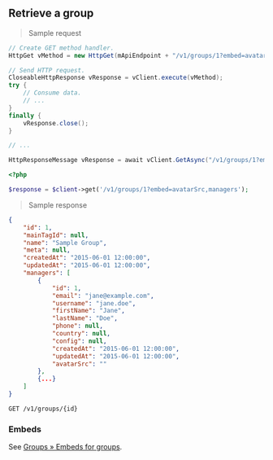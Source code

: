 ## Retrieve a group

> Sample request

```java
// Create GET method handler.
HttpGet vMethod = new HttpGet(mApiEndpoint + "/v1/groups/1?embed=avatarSrc,managers");

// Send HTTP request.
CloseableHttpResponse vResponse = vClient.execute(vMethod);
try {
    // Consume data.
    // ...
}
finally {
    vResponse.close();
}
```

```c
// ...
```

```csharp
HttpResponseMessage vResponse = await vClient.GetAsync("/v1/groups/1?embed=avatarSrc,managers");
```

```php
<?php

$response = $client->get('/v1/groups/1?embed=avatarSrc,managers');
```

> Sample response

```json
{
    "id": 1,
    "mainTagId": null,
    "name": "Sample Group",
    "meta": null,
    "createdAt": "2015-06-01 12:00:00",
    "updatedAt": "2015-06-01 12:00:00",
    "managers": [
        {
            "id": ​1,
            "email": "jane@example.com",
            "username": "jane.doe",
            "firstName": "Jane",
            "lastName": "Doe",
            "phone": null,
            "country": null,
            "config": null,
            "createdAt": "2015-06-01 12:00:00",
            "updatedAt": "2015-06-01 12:00:00",
            "avatarSrc": ""
        },
        {...}
    ]
}
```

`GET /v1/groups/{id}`

### Embeds

See [Groups &raquo; Embeds for groups](#embeds-for-groups).
